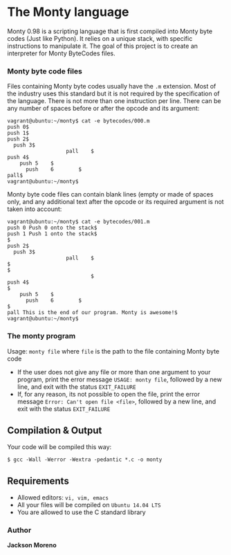 # The Monty language
Monty 0.98 is a scripting language that is first compiled into Monty byte codes (Just like Python). It relies on a unique stack, with specific instructions to manipulate it. The goal of this project is to create an interpreter for Monty ByteCodes files.

### Monty byte code files
Files containing Monty byte codes usually have the `.m` extension. Most of the industry uses this standard but it is not required by the specification of the language. There is not more than one instruction per line. There can be any number of spaces before or after the opcode and its argument:

```
vagrant@ubuntu:~/monty$ cat -e bytecodes/000.m
push 0$
push 1$
push 2$
  push 3$
                   pall    $
push 4$
    push 5    $
      push    6        $
pall$
vagrant@ubuntu:~/monty$
```
Monty byte code files can contain blank lines (empty or made of spaces only, and any additional text after the opcode or its required argument is not taken into account:
```
vagrant@ubuntu:~/monty$ cat -e bytecodes/001.m
push 0 Push 0 onto the stack$
push 1 Push 1 onto the stack$
$
push 2$
  push 3$
                   pall    $
$
$
                           $
push 4$
$
    push 5    $
      push    6        $
$
pall This is the end of our program. Monty is awesome!$
vagrant@ubuntu:~/monty$
```

### The monty program
Usage: `monty file`
where `file` is the path to the file containing Monty byte code
+ If the user does not give any file or more than one argument to your program, print the error message `USAGE: monty file`, followed by a new line, and exit with the status `EXIT_FAILURE`
+ If, for any reason, its not possible to open the file, print the error message `Error: Can't open file <file>`, followed by a new line, and exit with the status `EXIT_FAILURE`

## Compilation & Output
Your code will be compiled this way:
```
$ gcc -Wall -Werror -Wextra -pedantic *.c -o monty
```

## Requirements
+ Allowed editors: `vi, vim, emacs`
+ All your files will be compiled on `Ubuntu 14.04 LTS`
+ You are allowed to use the C standard library

### Author
**Jackson Moreno**